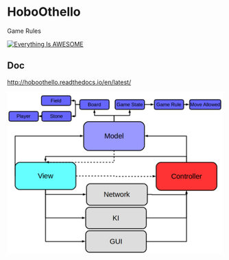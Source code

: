 # HoboOthello

Game Rules

[![Everything Is AWESOME](http://img.youtube.com/vi/Ol3Id7xYsY4/0.jpg)](https://www.youtube.com/watch?v=Ol3Id7xYsY4 "Game Rules")

## Doc
http://hoboothello.readthedocs.io/en/latest/

![alt text](docs/source/img/mvc-model.png "MVC - Model Overview")